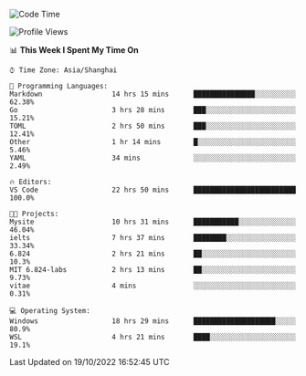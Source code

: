 <!--START_SECTION:waka-->
![Code Time](http://img.shields.io/badge/Code%20Time-236%20hrs%2047%20mins-blue)

![Profile Views](http://img.shields.io/badge/Profile%20Views-4-blue)

📊 **This Week I Spent My Time On** 

```text
⌚︎ Time Zone: Asia/Shanghai

💬 Programming Languages: 
Markdown                 14 hrs 15 mins      ███████████████░░░░░░░░░░   62.38% 
Go                       3 hrs 28 mins       ███░░░░░░░░░░░░░░░░░░░░░░   15.21% 
TOML                     2 hrs 50 mins       ███░░░░░░░░░░░░░░░░░░░░░░   12.41% 
Other                    1 hr 14 mins        █░░░░░░░░░░░░░░░░░░░░░░░░   5.46% 
YAML                     34 mins             ░░░░░░░░░░░░░░░░░░░░░░░░░   2.49%

🔥 Editors: 
VS Code                  22 hrs 50 mins      █████████████████████████   100.0%

🐱‍💻 Projects: 
Mysite                   10 hrs 31 mins      ███████████░░░░░░░░░░░░░░   46.04% 
ielts                    7 hrs 37 mins       ████████░░░░░░░░░░░░░░░░░   33.34% 
6.824                    2 hrs 21 mins       ██░░░░░░░░░░░░░░░░░░░░░░░   10.3% 
MIT 6.824-labs           2 hrs 13 mins       ██░░░░░░░░░░░░░░░░░░░░░░░   9.73% 
vitae                    4 mins              ░░░░░░░░░░░░░░░░░░░░░░░░░   0.31%

💻 Operating System: 
Windows                  18 hrs 29 mins      ████████████████████░░░░░   80.9% 
WSL                      4 hrs 21 mins       ████░░░░░░░░░░░░░░░░░░░░░   19.1%

```


 Last Updated on 19/10/2022 16:52:45 UTC
<!--END_SECTION:waka-->